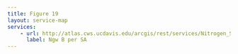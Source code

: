 ```yaml
---
title: Figure 19
layout: service-map
services: 
    - url: http://atlas.cws.ucdavis.edu/arcgis/rest/services/Nitrogen_Sources_and_Loading_to_Groundwater_TR2/Fig19_Simulated_grdwt_nitrate_loading_ScenarioB_SA/MapServer
      label: Ngw B per SA
---
```

